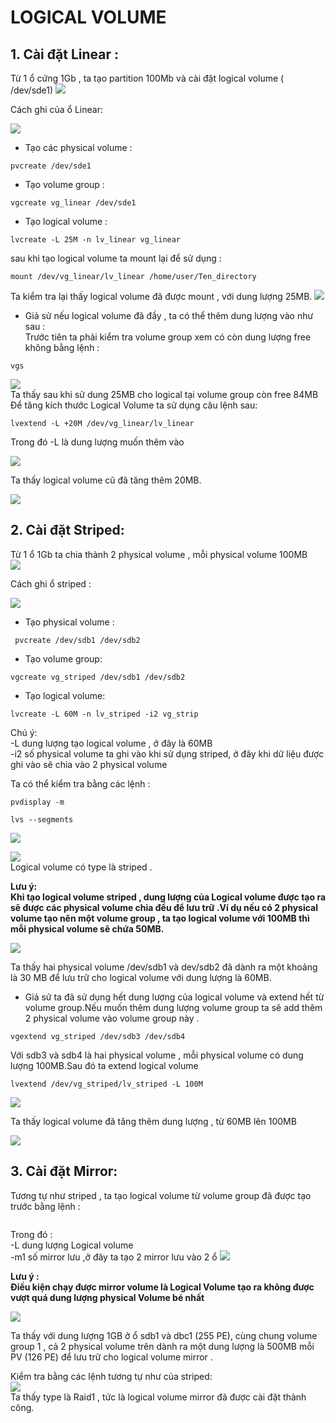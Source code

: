 # LOGICAL VOLUME  

## 1. Cài đặt Linear :
Từ 1 ổ cứng 1Gb , ta tạo partition 100Mb và cài đặt logical volume ( /dev/sde1)
![](../img/LV_2.png)  

Cách ghi của ổ Linear:  

![](../img/Linear_write.gif)
  - Tạo các physical volume :  
  ```
  pvcreate /dev/sde1
  ```  
  - Tạo volume group :  
  ```
  vgcreate vg_linear /dev/sde1
  ```
- Tạo logical volume :  
```
lvcreate -L 25M -n lv_linear vg_linear

```  
  sau khi tạo logical volume ta mount lại để sử dụng :  
  ```
  mount /dev/vg_linear/lv_linear /home/user/Ten_directory  
  ```  
Ta kiểm tra lại thấy logical volume đã được mount , với dung lượng 25MB.
![](../img/LV_1.png)  

- Giả sử nếu logical volume đã đầy , ta có thể thêm dung lượng vào như sau :  
Trước tiên ta phải kiểm tra volume group xem có còn dung lượng free không bằng lệnh : 
```
vgs
```  
![](../img/LV_4.png)   
Ta thấy sau khi sử dung 25MB cho logical tại volume group còn free 84MB  
Để tăng kích thước Logical Volume ta sử dụng câu lệnh sau:

```
lvextend -L +20M /dev/vg_linear/lv_linear  
```
Trong đó -L là dung lượng muốn thêm vào  

![](../img/LV_5.png)   

Ta thấy logical volume cũ đã tăng thêm 20MB. 

![](../img/LV_6.png)   



## 2. Cài đặt Striped:  
Từ 1 ổ 1Gb ta chia thành 2 physical volume , mỗi physical volume 100MB  
 ![](../img/LV_10.png)   

Cách ghi ổ striped : 

![](../img/striped_write.gif)   

- Tạo physical volume :  

```
 pvcreate /dev/sdb1 /dev/sdb2
```  

- Tạo volume group:  
```
vgcreate vg_striped /dev/sdb1 /dev/sdb2

```  
- Tạo logical volume:
```
lvcreate -L 60M -n lv_striped -i2 vg_strip
```

Chú ý:  
 -L dung lượng tạo logical volume , ở đây là 60MB  
 -i2 số physical volume ta ghi vào khi sử dụng striped,  ở đây khi dữ liệu được ghi vào sẽ chia vào 2 physical volume  


Ta có thể kiểm tra bằng các lệnh :  

```
pvdisplay -m

lvs --segments

```
  ![](../img/LV_7.png)   

![](../img/LV_9.png)  
Logical volume có type là striped .  
 

**Lưu ý:  
Khi tạo logical volume striped , dung lượng của Logical volume được tạo ra sẽ được các physical volume chia đều để lưu trữ .Ví dụ nếu có 2 physical volume tạo nên một volume group , ta tạo logical volume với 100MB thì mỗi physical volume sẽ chứa 50MB.**   

![](../img/LV_8.png)  

Ta thấy hai physical volume /dev/sdb1 và dev/sdb2 đã dành ra một khoảng là 30 MB để lưu trữ cho logical volume với dung lượng là 60MB.    

- Giả sử ta đã sử dụng hết dung lượng của logical volume và extend hết từ volume group.Nếu muốn thêm dung lượng volume group ta sẽ add thêm 2 physical volume vào volume group này .  
```
vgextend vg_striped /dev/sdb3 /dev/sdb4
```  
Với sdb3 và sdb4 là hai physical volume , mỗi physical volume có dung lượng 100MB.Sau đó ta extend logical volume   

```
lvextend /dev/vg_striped/lv_striped -L 100M
```
![](../img/LV_11.png)  

Ta thấy logical volume đã tăng thêm dung lượng , từ 60MB lên 100MB

![](../img/LV_12.png)  

## 3. Cài đặt Mirror:  
 Tương tự như striped , ta tạo logical volume từ volume group đã được tạo trước bằng lệnh :  
 ```

 ```  
 Trong đó :  
 -L dung lượng Logical volume  
 -m1 số mirror lưu ,ở đây ta tạo 2 mirror lưu vào 2 ổ 
 <img src="https://i.imgur.com/pibr7WC.png">  

 **Lưu ý :   
  Điều kiện chạy được mirror volume là Logical Volume tạo ra không được vượt quá dung lượng physical Volume bé nhất**  

 <img src="https://i.imgur.com/YTCgYTP.png">  

 Ta thấy với dung lượng 1GB ở ổ sdb1 và dbc1 (255 PE), cùng chung volume group 1 , cả 2 physical volume trên dành ra một dung lượng là 500MB mỗi PV (126 PE) để lưu trữ cho logical volume mirror .  


 Kiểm tra bằng các lệnh tương tự như của striped:  
   <img src="https://i.imgur.com/anh1PEp.png">  
   Ta thấy type là Raid1 , tức là logical volume mirror đã được cài đặt thành công.

